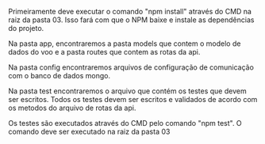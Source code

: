 Primeiramente deve executar o comando "npm install" através do CMD na raiz da pasta 03. Isso fará com que o NPM baixe e instale as dependências do projeto.

Na pasta app, encontraremos a pasta models que contem o modelo de dados do voo e a pasta routes que contem as rotas da api.

Na pasta config encontraremos arquivos de configuração de comunicação com o banco de dados mongo.

Na pasta test encontraremos o arquivo que contém os testes que devem ser escritos. Todos os testes devem ser escritos e validados de acordo com os metodos do arquivo de rotas da api.

Os testes são executados através do CMD pelo comando "npm test". O comando deve ser executado na raiz da pasta 03